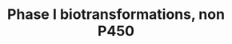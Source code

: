 ---
annotations:
- type: Pathway Ontology
  value: cytochrome P450-independent phase I biotransformation pathway
authors:
- MaintBot
- Khanspers
- Mkutmon
description: This pathway lists several phase 1 biotransformations and their related
  enzymes.
last-edited: 2019-09-17
organisms:
- Bos taurus
redirect_from:
- /index.php/Pathway:WP1021
- /instance/WP1021
schema-jsonld:
- '@context': https://schema.org/
  '@id': https://wikipathways.github.io/pathways/WP1021.html
  '@type': Dataset
  creator:
    '@type': Organization
    name: WikiPathways
  description: This pathway lists several phase 1 biotransformations and their related
    enzymes.
  keywords:
  - amides
  - PON2
  - CES5A
  - CES2
  - Phosphoric acid esters
  - ESD
  - LIPA
  - carboxylic acid esters
  - CES1
  - PON1
  - thio esters
  - PON3
  license: CC0
  name: Phase I biotransformations, non P450
seo: CreativeWork
title: Phase I biotransformations, non P450
wpid: WP1021
---